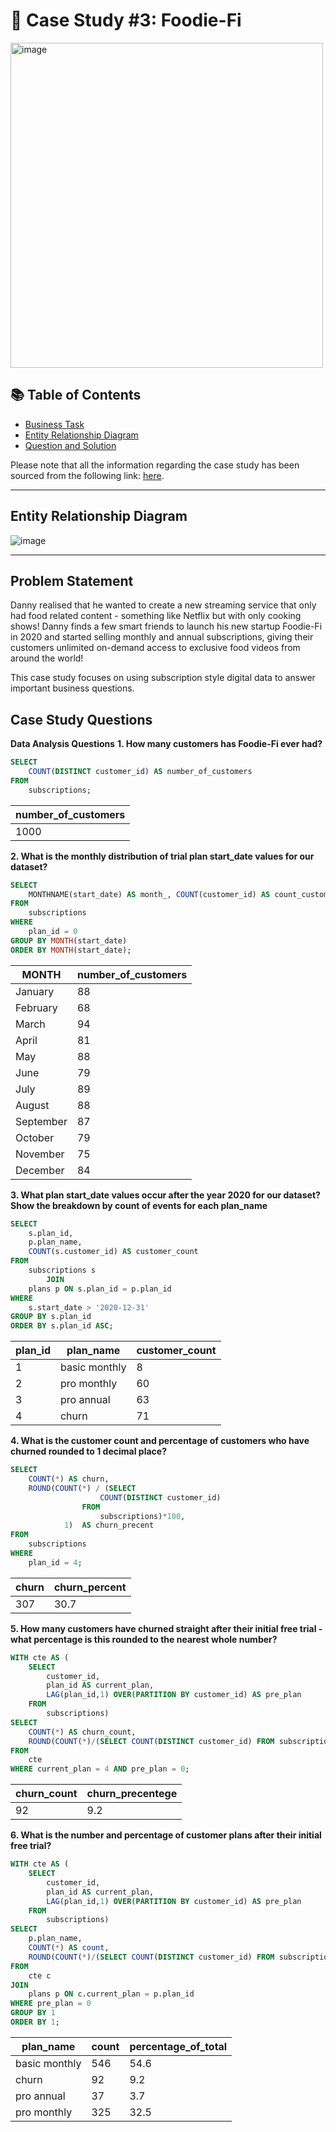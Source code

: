 # 🥑 Case Study #3: Foodie-Fi 
<img src="https://user-images.githubusercontent.com/81607668/129742132-8e13c136-adf2-49c4-9866-dec6be0d30f0.png" width="500" height="520" alt="image">

## 📚 Table of Contents
- [Business Task](#problem-statement)
- [Entity Relationship Diagram](#entity-relationship-diagram)
- [Question and Solution](#case-Study-questions)

Please note that all the information regarding the case study has been sourced from the following link: [here](https://8weeksqlchallenge.com/case-study-3/). 

***
## Entity Relationship Diagram

![image](https://user-images.githubusercontent.com/81607668/129744449-37b3229b-80b2-4cce-b8e0-707d7f48dcec.png)

***
## Problem Statement

Danny realised that he wanted to create a new streaming service that only had food related content - something like Netflix but with only cooking shows! Danny finds a few smart friends to launch his new startup Foodie-Fi in 2020 and started selling monthly and annual subscriptions, giving their customers unlimited on-demand access to exclusive food videos from around the world!

This case study focuses on using subscription style digital data to answer important business questions.

## Case Study Questions

**Data Analysis Questions**
**1. How many customers has Foodie-Fi ever had?**

````sql
SELECT 
    COUNT(DISTINCT customer_id) AS number_of_customers
FROM
    subscriptions;
````

| number_of_customers       |
| ------------------------- |
| 1000                      |

**2. What is the monthly distribution of trial plan start_date values for our dataset?**

````sql
SELECT 
    MONTHNAME(start_date) AS month_, COUNT(customer_id) AS count_customers
FROM
    subscriptions
WHERE
    plan_id = 0
GROUP BY MONTH(start_date)
ORDER BY MONTH(start_date);
````

| MONTH   | number_of_customers    |
| ------- |  --------------------- |
| January   |  88                  |
| February  |  68                  |
| March     |  94                  |
| April     |  81                  |
| May       |  88                  |
| June      |  79                  |
| July      |  89                  |
| August    |  88                  |
| September |  87                  |
| October   |  79                  |
| November  |  75                  |
| December  |  84                  |

**3. What plan start_date values occur after the year 2020 for our dataset? Show the breakdown by count of events for each plan_name**

````sql
SELECT 
    s.plan_id,
    p.plan_name,
    COUNT(s.customer_id) AS customer_count
FROM
    subscriptions s
        JOIN
    plans p ON s.plan_id = p.plan_id
WHERE
    s.start_date > '2020-12-31'
GROUP BY s.plan_id
ORDER BY s.plan_id ASC;
````

| plan_id | plan_name     | customer_count   |
| ------- | ------------- | ---------------- |
| 1       | basic monthly | 8                |
| 2       | pro monthly   | 60               |
| 3       | pro annual    | 63               |
| 4       | churn         | 71               |

**4. What is the customer count and percentage of customers who have churned rounded to 1 decimal place?**

````sql
SELECT 
    COUNT(*) AS churn,
    ROUND(COUNT(*) / (SELECT 
                    COUNT(DISTINCT customer_id)
                FROM
                    subscriptions)*100,
            1)  AS churn_precent
FROM
    subscriptions
WHERE
    plan_id = 4;
````

| churn             | churn_percent    |
| ----------------- | ---------------- |
| 307               | 30.7             |

**5. How many customers have churned straight after their initial free trial - what percentage is this rounded to the nearest whole number?**

````sql
WITH cte AS (
	SELECT
		customer_id,
		plan_id AS current_plan,
		LAG(plan_id,1) OVER(PARTITION BY customer_id) AS pre_plan
    FROM
		subscriptions)
SELECT 
	COUNT(*) AS churn_count,
	ROUND(COUNT(*)/(SELECT COUNT(DISTINCT customer_id) FROM subscriptions)*100,1) AS churn_precentege
FROM
	cte
WHERE current_plan = 4 AND pre_plan = 0;
````

| churn_count | churn_precentege |
| ----------- | ---------------- |
| 92          |     9.2          |

**6. What is the number and percentage of customer plans after their initial free trial?**

````sql
WITH cte AS (
	SELECT
		customer_id,
		plan_id AS current_plan,
		LAG(plan_id,1) OVER(PARTITION BY customer_id) AS pre_plan
    FROM
		subscriptions)
SELECT 
	p.plan_name,
	COUNT(*) AS count,
	ROUND(COUNT(*)/(SELECT COUNT(DISTINCT customer_id) FROM subscriptions)*100,1) AS percentage_of_total  
FROM
	cte c
JOIN
	plans p ON c.current_plan = p.plan_id
WHERE pre_plan = 0
GROUP BY 1
ORDER BY 1;
````

| plan_name     | count                       | percentage_of_total           |
| ------------- | --------------------------- | ----------------------------- |
| basic monthly | 546                         | 54.6                          |
| churn         | 92                          | 9.2                           |
| pro annual    | 37                          | 3.7                           |
| pro monthly   | 325                         | 32.5                          |


